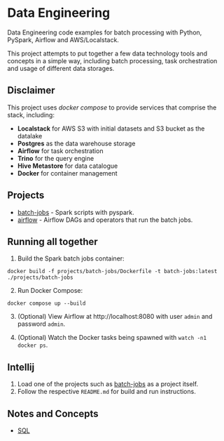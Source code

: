 # Data Engineering

Data Engineering code examples for batch processing with Python, PySpark, Airflow and AWS/Localstack.

This project attempts to put together a few data technology tools and concepts in a simple way, including
batch processing, task orchestration and usage of different data storages.

## Disclaimer

This project uses _docker compose_ to provide services that comprise the stack, including:
- **Localstack** for AWS S3 with initial datasets and S3 bucket as the datalake
- **Postgres** as the data warehouse storage
- **Airflow** for task orchestration
- **Trino** for the query engine
- **Hive Metastore** for data catalogue
- **Docker** for container management

## Projects

- [batch-jobs](projects/batch-jobs) - Spark scripts with pyspark.
- [airflow](projects/airflow) - Airflow DAGs and operators that run the batch jobs.

## Running all together

1. Build the Spark batch jobs container:
```shell
docker build -f projects/batch-jobs/Dockerfile -t batch-jobs:latest ./projects/batch-jobs
```

2. Run Docker Compose:
```shell
docker compose up --build
```

3. (Optional) View Airflow at http://localhost:8080 with user `admin` and password `admin`.

4. (Optional) Watch the Docker tasks being spawned with `watch -n1 docker ps`.

## Intellij

1. Load one of the projects such as [batch-jobs](projects/batch-jobs) as a project itself.
2. Follow the respective `README.md` for build and run instructions.

## Notes and Concepts

- [SQL](notes/sql.md)
